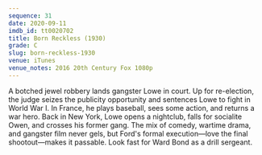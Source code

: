 ```yaml
---
sequence: 31
date: 2020-09-11
imdb_id: tt0020702
title: Born Reckless (1930)
grade: C
slug: born-reckless-1930
venue: iTunes
venue_notes: 2016 20th Century Fox 1080p
---
```


A botched jewel robbery lands gangster Lowe in court. Up for re-election, the judge seizes the publicity opportunity and sentences Lowe to fight in World War I. In France, he plays baseball, sees some action, and returns a war hero. Back in New York, Lowe opens a nightclub, falls for socialite Owen, and crosses his former gang. The mix of comedy, wartime drama, and gangster film never gels, but Ford's formal execution—love the final shootout—makes it passable. Look fast for Ward Bond as a drill sergeant.

